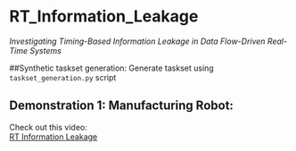 # RT_Information_Leakage
*Investigating Timing-Based Information Leakage in Data Flow-Driven Real-Time Systems*

##Synthetic taskset generation: Generate taskset using `taskset_generation.py` script

 ## Demonstration 1: Manufacturing Robot: 
Check out this video:  
[RT Information Leakage](https://www.youtube.com/@RT_Information_Leakage)

